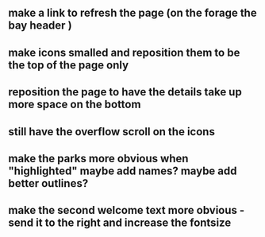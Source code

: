 ## make a link to refresh the page (on the forage the bay header )
## make icons smalled and reposition them to be the top of the page only 
## reposition the page to have the details take up more space on the bottom 
## still have the overflow scroll on the icons 
## make the parks more obvious when "highlighted" maybe add names? maybe add better outlines? 
## make the second welcome text more obvious - send it to the right and increase the fontsize